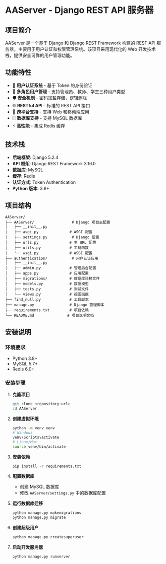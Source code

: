 # AAServer - Django REST API 服务器

## 项目简介

AAServer 是一个基于 Django 和 Django REST Framework 构建的 REST API 服务器，主要用于用户认证和权限管理系统。该项目采用现代化的 Web 开发技术栈，提供安全可靠的用户管理功能。

## 功能特性

- 🔐 **用户认证系统** - 基于 Token 的身份验证
- 👥 **多角色用户管理** - 支持管理员、教师、学生三种用户类型
- 🛡️ **安全机制** - 密码加盐存储，逻辑删除
- 🌐 **RESTful API** - 标准的 REST API 接口
- 📱 **跨平台支持** - 支持 Web 和移动端应用
- 🗄️ **数据库支持** - 支持 MySQL 数据库
- ⚡ **高性能** - 集成 Redis 缓存

## 技术栈

- **后端框架**: Django 5.2.4
- **API 框架**: Django REST Framework 3.16.0
- **数据库**: MySQL
- **缓存**: Redis
- **认证方式**: Token Authentication
- **Python 版本**: 3.8+

## 项目结构

```
AAServer/
├── AAServer/                 # Django 项目主配置
│   ├── __init__.py
│   ├── asgi.py              # ASGI 配置
│   ├── settings.py           # Django 设置
│   ├── urls.py              # 主 URL 配置
│   ├── utils.py             # 工具函数
│   └── wsgi.py              # WSGI 配置
├── authentication/           # 用户认证应用
│   ├── __init__.py
│   ├── admin.py             # 管理后台配置
│   ├── apps.py              # 应用配置
│   ├── migrations/          # 数据库迁移文件
│   ├── models.py            # 数据模型
│   ├── tests.py             # 测试文件
│   └── views.py             # 视图函数
├── find_null.py             # 工具脚本
├── manage.py                # Django 管理脚本
├── requirements.txt         # 项目依赖
└── README.md               # 项目说明文档
```
## 安装说明

### 环境要求

- Python 3.8+
- MySQL 5.7+
- Redis 6.0+

### 安装步骤

1. **克隆项目**
   ```bash
   git clone <repository-url>
   cd AAServer
   ```

2. **创建虚拟环境**
   ```bash
   python -m venv venv
   # Windows
   venv\Scripts\activate
   # Linux/Mac
   source venv/bin/activate
   ```

3. **安装依赖**
   ```bash
   pip install -r requirements.txt
   ```

4. **配置数据库**
   - 创建 MySQL 数据库
   - 修改 `AAServer/settings.py` 中的数据库配置

5. **运行数据库迁移**
   ```bash
   python manage.py makemigrations
   python manage.py migrate
   ```

6. **创建超级用户**
   ```bash
   python manage.py createsuperuser
   ```

7. **启动开发服务器**
   ```bash
   python manage.py runserver
   ```
